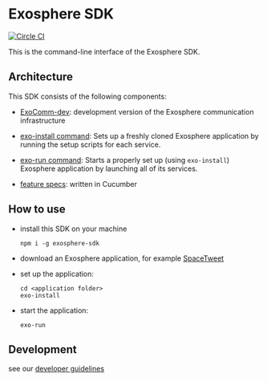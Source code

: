# Exosphere SDK
[![Circle CI](https://circleci.com/gh/Originate/exosphere-sdk.svg?style=shield&circle-token=fc8148ed828cc81e6ca44920672af8f773106795)](https://circleci.com/gh/Originate/exosphere-sdk)

This is the command-line interface of the Exosphere SDK.


## Architecture

This SDK consists of the following components:

* [ExoComm-dev](https://github.com/Originate/exocomm-dev):
  development version of the Exosphere communication infrastructure

* [exo-install command](commands/install):
  Sets up a freshly cloned Exosphere application
  by running the setup scripts for each service.

* [exo-run command](commands/run):
  Starts a properly set up (using `exo-install`) Exosphere application
  by launching all of its services.

* [feature specs](features): written in Cucumber


## How to use

* install this SDK on your machine

  ```
  npm i -g exosphere-sdk
  ```

* download an Exosphere application, for example
  [SpaceTweet](https://github.com/Originate/exosphere--example-app--space-tweet)

* set up the application:

  ```
  cd <application folder>
  exo-install
  ```

* start the application:

  ```
  exo-run
  ```


## Development

see our [developer guidelines](CONTRIBUTING.md)
